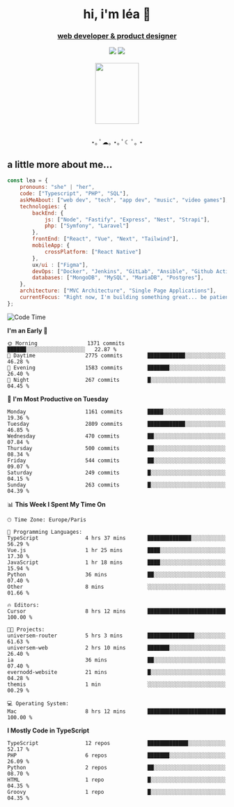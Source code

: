 <h1 align="center">hi, i'm léa 🌙</h1>
<h3 align="center"><ins>web developer & product designer</ins></h3>  
<div align="center">
  <a href="https://www.linkedin.com/in/lea-reiter22/"><img src="https://img.shields.io/badge/LinkedIn-0077B5?style=for-the-badge&logo=linkedin&logoColor=white"/></a>
  <a href="mailto:lea.reiter@outlook.fr"><img src="https://img.shields.io/badge/Contact-2A2A2A?style=for-the-badge&logo=minutemailer&logoColor=white"/></a>
</div>
<br>
  <div align="center">  <img src="https://github.com/xmnchild/xmnchild/blob/main/1702415560_StardewValleyHappyGreyCat.png" height="140" width="100"/>
</div>
<br>
  <p align="center">
                 ⋆｡ ﾟ☁︎｡ ⋆｡ ﾟ☾ ﾟ｡ ⋆
  </p>
  <h2>a little more about me...</h2>
  
```js
const lea = {
    pronouns: "she" | "her",
    code: ["Typescript", "PHP", "SQL"],
    askMeAbout: ["web dev", "tech", "app dev", "music", "video games"],
    technologies: {
        backEnd: {
            js: ["Node", "Fastify", "Express", "Nest", "Strapi"],
            php: ["Symfony", "Laravel"]
        },
        frontEnd: ["React", "Vue", "Next", "Tailwind"],
        mobileApp: {
            crossPlatform: ["React Native"]
        },
        ux/ui : ["Figma"],
        devOps: ["Docker", "Jenkins", "GitLab", "Ansible", "Github Actions"],
        databases: ["MongoDB", "MySQL", "MariaDB", "Postgres"],
    },
    architecture: ["MVC Architecture", "Single Page Applications"],
    currentFocus: "Right now, I'm building something great... be patient.",
};
```
<!--START_SECTION:waka-->
![Code Time](http://img.shields.io/badge/Code%20Time-423%20hrs%2019%20mins-blue)

**I'm an Early 🐤** 

```text
🌞 Morning                1371 commits        ██████░░░░░░░░░░░░░░░░░░░   22.87 % 
🌆 Daytime                2775 commits        ████████████░░░░░░░░░░░░░   46.28 % 
🌃 Evening                1583 commits        ███████░░░░░░░░░░░░░░░░░░   26.40 % 
🌙 Night                  267 commits         █░░░░░░░░░░░░░░░░░░░░░░░░   04.45 % 
```
📅 **I'm Most Productive on Tuesday** 

```text
Monday                   1161 commits        █████░░░░░░░░░░░░░░░░░░░░   19.36 % 
Tuesday                  2809 commits        ████████████░░░░░░░░░░░░░   46.85 % 
Wednesday                470 commits         ██░░░░░░░░░░░░░░░░░░░░░░░   07.84 % 
Thursday                 500 commits         ██░░░░░░░░░░░░░░░░░░░░░░░   08.34 % 
Friday                   544 commits         ██░░░░░░░░░░░░░░░░░░░░░░░   09.07 % 
Saturday                 249 commits         █░░░░░░░░░░░░░░░░░░░░░░░░   04.15 % 
Sunday                   263 commits         █░░░░░░░░░░░░░░░░░░░░░░░░   04.39 % 
```


📊 **This Week I Spent My Time On** 

```text
🕑︎ Time Zone: Europe/Paris

💬 Programming Languages: 
TypeScript               4 hrs 37 mins       ██████████████░░░░░░░░░░░   56.29 % 
Vue.js                   1 hr 25 mins        ████░░░░░░░░░░░░░░░░░░░░░   17.30 % 
JavaScript               1 hr 18 mins        ████░░░░░░░░░░░░░░░░░░░░░   15.94 % 
Python                   36 mins             ██░░░░░░░░░░░░░░░░░░░░░░░   07.40 % 
Other                    8 mins              ░░░░░░░░░░░░░░░░░░░░░░░░░   01.66 % 

🔥 Editors: 
Cursor                   8 hrs 12 mins       █████████████████████████   100.00 % 

🐱‍💻 Projects: 
universem-router         5 hrs 3 mins        ███████████████░░░░░░░░░░   61.63 % 
universem-web            2 hrs 10 mins       ███████░░░░░░░░░░░░░░░░░░   26.40 % 
ia                       36 mins             ██░░░░░░░░░░░░░░░░░░░░░░░   07.40 % 
evernodd-website         21 mins             █░░░░░░░░░░░░░░░░░░░░░░░░   04.28 % 
themis                   1 min               ░░░░░░░░░░░░░░░░░░░░░░░░░   00.29 % 

💻 Operating System: 
Mac                      8 hrs 12 mins       █████████████████████████   100.00 % 
```

**I Mostly Code in TypeScript** 

```text
TypeScript               12 repos            █████████████░░░░░░░░░░░░   52.17 % 
PHP                      6 repos             ███████░░░░░░░░░░░░░░░░░░   26.09 % 
Python                   2 repos             ██░░░░░░░░░░░░░░░░░░░░░░░   08.70 % 
HTML                     1 repo              █░░░░░░░░░░░░░░░░░░░░░░░░   04.35 % 
Groovy                   1 repo              █░░░░░░░░░░░░░░░░░░░░░░░░   04.35 % 
```




<!--END_SECTION:waka-->
